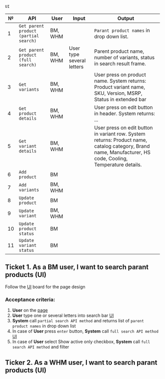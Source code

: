```
UI
```


№ | API | User | Input | Output
------------ | ------------- | ------------- | ------------- | -------------
1 |	`Get parent product (partial search)` | BM, WHM |	 | `Parant product names` in drop down list.
2 |	`Get parent product (full search)` |	BM, WHM |	User type several letters | Parent product name, number of variants, status in search result frame.
3 |	`Get variants` |	BM, WHM | |	User press on product name. System returns: Product variant name, SKU, Version, MSRP, Status in extended bar
4 |	`Get product details` |	BM, WHM | |	User press on edit button in header. System returns: ...
5 |	`Get variant details` |	BM, WHM | |	User press on edit button in variant row. System returns: Product name, catalog category, Brand name, Manufacturer, HS code, Cooling, Temperature details.
6 |	`Add product` |	BM |	|
7 |	`Add variants` |	BM, WHM |	|
8 |	`Update product` |	BM |	|
9 |	`Update variant` |	BM, WHM |	|
10 | `Update product status` |	BM |	|
11 | `Update variant status` |	BM |	|


## Ticket 1. As a BM user, I want to search parant products (UI)
Follow the [UI](https://www.figma.com/file/8esK6SC43J6ioZCIuj2hJr/Catalog-Management?node-id=389%3A11333) board for the page design
### Acceptance criteria:
1. **User** on the [page](https://www.figma.com/file/8esK6SC43J6ioZCIuj2hJr/Catalog-Management?node-id=389%3A11333)
2. **User** type one or several letters into search bar [UI](https://user-images.githubusercontent.com/73137432/135811153-9693454b-27b5-422a-8b17-1ca08e0ebc87.png) 
4. **System** call `partial search API method` and returns list of `parent product names` in drop down list
5. In case of **User** press `enter` button, **System** call `full search API method` [UI](https://www.figma.com/file/8esK6SC43J6ioZCIuj2hJr/Catalog-Management?node-id=389%3A10768)
6. In case of **User** select Show active only checkbox, **System** call `full search API method` and filter




## Ticker 2. As a WHM user, I want to search parant products (UI)
